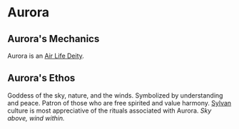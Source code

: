 # Aurora

## Aurora's Mechanics

Aurora is an [Air Life Deity](../../Deity%20Mechanics/Air%20Life%20Deity.md).

## Aurora's Ethos

Goddess of the sky, nature, and the winds. Symbolized by understanding and peace. Patron of those who are free spirited and value harmony. [Sylvan](../../../../Player%20Characters/Ancenstries/Elf.md#Forest%20Elf%20(Sylvan)) culture is most appreciative of the rituals associated with Aurora. *Sky above, wind within.*
